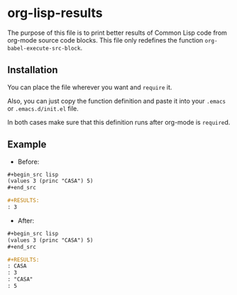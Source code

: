 # org-lisp-results

The purpose of this file is to print better results of Common Lisp code from org-mode source code blocks. This file only redefines the function `org-babel-execute-src-block`.

## Installation

You can place the file wherever you want and `require` it.

Also, you can just copy the function definition and paste it into your `.emacs` or `.emacs.d/init.el` file.

In both cases make sure that this definition runs after org-mode is `require`d.

## Example

* Before:

```org
#+begin_src lisp
(values 3 (princ "CASA") 5)
#+end_src

#+RESULTS:
: 3
```

* After:

```org
#+begin_src lisp
(values 3 (princ "CASA") 5)
#+end_src

#+RESULTS:
: CASA
: 3
: "CASA"
: 5
```
